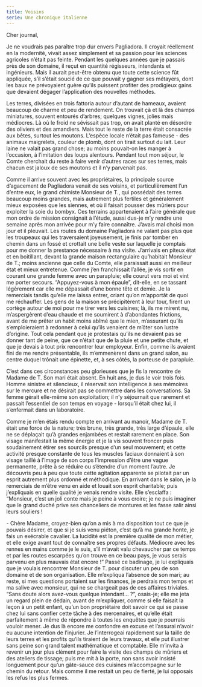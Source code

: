 ```yaml
---
title: Voisins
serie: Une chronique italienne
---
```

Cher journal,


Je ne voudrais pas paraître trop dur envers Pagliadora. Il croyait réellement
en la modernité, vivait assez simplement et sa passion pour les sciences
agricoles n’était pas feinte. Pendant les quelques années que je passais près
de son domaine, il reçut en quantité régisseurs, intendants et ingénieurs. Mais
il aurait peut-être obtenu que toute cette science fût appliquée, s’il s’était
soucié de ce que pouvait y gagner ses métayers, dont les baux ne prévoyaient
guère qu’ils puissent profiter des prodigieux gains que devaient dégager
l’application des nouvelles méthodes.

Les terres, divisées en trois fattoria autour d’autant de hameaux, avaient
beaucoup de charme et peu de rendement. On trouvait çà et là des champs
miniatures, souvent entourés d’arbres; quelques vignes, jolies mais médiocres.
Là où le froid ne sévissait pas trop, on avait planté en désordre des oliviers
et des amandiers. Mais tout le reste de la terre était consacrée aux bêtes,
surtout les moutons. L’espèce locale n’était pas fameuse - des animaux
maigrelets, couleur de plomb, dont on tirait surtout du lait. Leur laine ne
valait pas grand chose; au moins pouvait-on les manger à l’occasion, à
l’imitation des loups alentours. Pendant tout mon séjour, le Comte cherchait du
reste à faire venir d’autres races sur ses terres, mais chacun est jaloux de
ses moutons et il n’y parvenait pas.

Comme il arrive souvent avec les propriétaires, la principale source
d’agacement de Pagliadora venait de ses voisins, et particulièrement l’un
d’entre eux, le grand chimiste Monsieur de T., qui possédait des terres
beaucoup moins grandes, mais autrement plus fertiles et généralement mieux
exposées que les siennes, et où il faisait pousser des mûriers pour exploiter
la soie du bombyx. Ces terrains appartenaient à l’aire générale que mon ordre
de mission consignait à l’étude, aussi dus-je m’y rendre une semaine après mon
arrivée pour m’y faire connaître. J’avais mal choisi mon jour et il pleuvait.
Les routes du domaine Pagliadora ne valant pas plus que les troupeaux qui les
traversaient joyeusement, je finis par tomber en chemin dans un fossé et
crottait une belle veste sur laquelle je comptais pour me donner la prestance
nécessaire à ma visite. J’arrivais en piteux état et en boitillant, devant la
grande maison rectangulaire qu’habitait Monsieur de T.; moins ancienne que
celle du Comte, elle paraissait aussi en meilleur état et mieux entretenue.
Comme j’en franchissait l’allée, je vis sortir en courant une grande femme avec
un parapluie; elle courut vers moi et vint me porter secours. “Appuyez-vous à
mon épaule”, dit-elle, en se tassant légèrement car elle me dépassait d’une
bonne tête et demie. Je la remerciais tandis qu’elle me laissa entrer, criant
qu’on m’apportât de quoi me réchauffer. Les gens de la maison se précipitèrent
à leur tour, firent un cortège autour de moi pour me tirer vers les cuisines;
là, ils me mirent nu, m’aspergèrent d’eau chaude et me soumirent à d’abondantes
frictions, avant de me prêter un habit moins abîmé que le mien, m’assurant
qu’ils s’emploieraient à redonner à celui qu’ils venaient de m’ôter son lustre
d’origine. Tout cela pendant que je protestais qu’ils ne devaient pas se donner
tant de peine, que ce n’était que de la pluie et une petite chute, et que je
devais à tout prix rencontrer leur employeur. Enfin, comme ils avaient fini de
me rendre présentable, ils m’emmenèrent dans un grand salon, au centre duquel
trônait une épinette, et, à ses côtés, la porteuse de parapluie.

C’est dans ces circonstances peu glorieuses que je fis la rencontre de Madame
de T. Son mari était absent. En huit ans, je dus le voir trois fois. Homme
sinistre et silencieux, il réservait son intelligence à ses mémoires sur le
mercure et ne désirait pas se commettre dans les conversations. Sa femme gérait
elle-même son exploitation; il n’y séjournait que rarement et passait
l’essentiel de son temps en voyage - lorsqu’il était chez lui, il s’enfermait
dans un laboratoire.

Comme je m’en étais rendu compte en arrivant au manoir, Madame de T. était une
force de la nature; très brune, très grande, très large d’épaule, elle ne se
déplaçait qu’à grandes enjambées et restait rarement en place. Son visage
manifestait la même énergie et je la vis souvent froncer puis soudainement
étirer ses sourcils presque d’un seul mouvement; et cette activité presque
constante de tous les muscles faciaux donnaient à son visage taillé à l’image
de son corps l’impression d’être une vague permanente, prête à se réduire ou
s’étendre d’un moment l’autre. Je découvris peu à peu que toute cette agitation
apparente se pilotait par un esprit autrement plus ordonné et méthodique. En
arrivant dans le salon, je la remerciais de m’être venu en aide et louait son
esprit charitable; puis j’expliquais en quelle qualité je venais rendre visite.
Elle s’esclaffa : “Monsieur, c’est un joli conte mais je peine à vous croire;
je ne puis imaginer que le grand duché prive ses chanceliers de montures et les
fasse salir ainsi leurs souliers !

\- Chère Madame, croyez-bien qu’on a mis à ma disposition tout ce que je
pouvais désirer, et que si je suis venu piéton, c’est qu’à ma grande honte, je
fais un exécrable cavalier. La lucidité est la première qualité de mon métier,
et elle exige avant tout de connaître ses propres défauts. Médiocre avec les
rennes en mains comme je le suis, s’il m’avait valu chevaucher par ce temps et
par les routes escarpées qu’on trouve en ce beau pays, je vous serais parvenu
en plus mauvais état encore !” Passé ce badinage, je lui expliquais que je
voulais rencontrer Monsieur de T. pour discuter un peu de son domaine et de son
organisation. Elle m’expliqua l’absence de son mari; au reste, si mes questions
portaient sur les finances, je perdrais mon temps et ma salive avec monsieur,
qui ne se chargeait pas de ces affaires triviales. “Sans doute alors avez-vous
quelque intendant… ?”, osais-je; elle me jeta un regard plein de dédain, avant
de m’expliquer, comme si elle faisait la leçon à un petit enfant, qu’un bon
propriétaire doit savoir ce qui se passe chez lui sans confier cette tâche à
des mercenaires, et qu’elle était parfaitement à même de répondre à toutes les
enquêtes que je pourrais vouloir mener. Je dus là encore me confondre en excuse
et l’assurai n’avoir eu aucune intention de l’injurier. Je l’interrogeai
rapidement sur la taille de leurs terres et les profits qu’ils tiraient de
leurs travaux, et elle put illustrer sans peine son grand talent mathématique
et comptable. Elle m’invita à revenir un jour plus clément pour faire la visite
des champs de mûriers et des ateliers de tissage; puis me mit à la porte, non
sans avoir insisté longuement pour qu’un gâte-sauce des cuisines m’accompagne
sur le chemin du retour. Mais comme il me restait un peu de fierté, je lui
opposais les refus les plus fermes.
